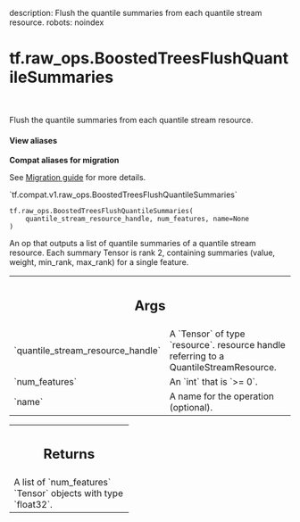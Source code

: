 description: Flush the quantile summaries from each quantile stream resource.
robots: noindex

# tf.raw_ops.BoostedTreesFlushQuantileSummaries

<!-- Insert buttons and diff -->

<table class="tfo-notebook-buttons tfo-api nocontent" align="left">

</table>



Flush the quantile summaries from each quantile stream resource.


<section class="expandable">
  <h4 class="showalways">View aliases</h4>
  <p>
<b>Compat aliases for migration</b>
<p>See
<a href="https://www.tensorflow.org/guide/migrate">Migration guide</a> for
more details.</p>
<p>`tf.compat.v1.raw_ops.BoostedTreesFlushQuantileSummaries`</p>
</p>
</section>

<pre class="devsite-click-to-copy prettyprint lang-py tfo-signature-link">
<code>tf.raw_ops.BoostedTreesFlushQuantileSummaries(
    quantile_stream_resource_handle, num_features, name=None
)
</code></pre>



<!-- Placeholder for "Used in" -->

An op that outputs a list of quantile summaries of a quantile stream resource.
Each summary Tensor is rank 2, containing summaries (value, weight, min_rank,
max_rank) for a single feature.

<!-- Tabular view -->
 <table class="responsive fixed orange">
<colgroup><col width="214px"><col></colgroup>
<tr><th colspan="2"><h2 class="add-link">Args</h2></th></tr>

<tr>
<td>
`quantile_stream_resource_handle`<a id="quantile_stream_resource_handle"></a>
</td>
<td>
A `Tensor` of type `resource`.
resource handle referring to a QuantileStreamResource.
</td>
</tr><tr>
<td>
`num_features`<a id="num_features"></a>
</td>
<td>
An `int` that is `>= 0`.
</td>
</tr><tr>
<td>
`name`<a id="name"></a>
</td>
<td>
A name for the operation (optional).
</td>
</tr>
</table>



<!-- Tabular view -->
 <table class="responsive fixed orange">
<colgroup><col width="214px"><col></colgroup>
<tr><th colspan="2"><h2 class="add-link">Returns</h2></th></tr>
<tr class="alt">
<td colspan="2">
A list of `num_features` `Tensor` objects with type `float32`.
</td>
</tr>

</table>

